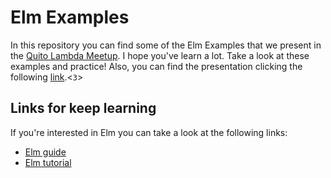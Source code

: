 # Elm Examples
In this repository you can find some of the Elm Examples that we present in the
[Quito Lambda Meetup][quito-lambda]. I hope you've learn a lot. Take a look at
these examples and practice! Also, you can find the presentation clicking the
following [link][presentation].<`3`>

## Links for keep learning
If you're interested in Elm you can take a look at the following links:

- [Elm guide](https://guide.elm-lang.org)
- [Elm tutorial](https://www.elm-tutorial.org/en/)

[quito-lambda]: https://www.meetup.com/Quito-Lambda-Meetup/
[presentation]: https://docs.google.com/a/stackbuilders.com/presentation/d/1LYMMZOJAP12wCWieE6qpIrY_t3ahzv6_YASWCJrW7HE/edit?usp=sharing
